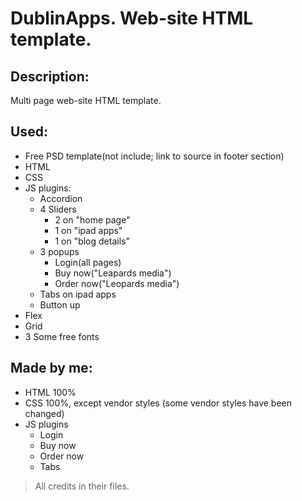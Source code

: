 # DublinApps. Web-site HTML template.
## Description:
Multi page web-site HTML template. 
## Used:
 - Free PSD template(not include; link to source in footer section)
 - HTML
 - CSS
 - JS plugins:
   - Accordion
   - 4 Sliders
     - 2 on "home page"
     - 1 on "ipad apps"
     - 1 on "blog details"		
   - 3 popups
     - Login(all pages)
     - Buy now("Leapards media")
     - Order now("Leopards media")
   - Tabs on ipad apps
   - Button up
 - Flex
 - Grid
 - 3 Some free fonts
 ## Made by me:
 - HTML 100%
 - CSS 100%, except vendor styles (some vendor styles have been changed)
 - JS plugins
   - Login
   - Buy now
   - Order now
   - Tabs
 > All credits in their files.
